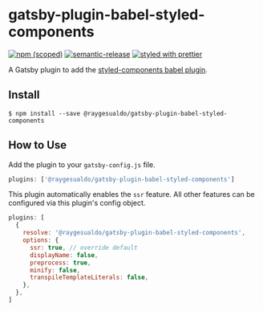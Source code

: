# gatsby-plugin-babel-styled-components

[![npm (scoped)](https://img.shields.io/npm/v/@raygesualdo/gatsby-plugin-babel-styled-components.svg?style=flat-square)](https://www.npmjs.com/package/@raygesualdo/gatsby-plugin-babel-styled-components)
[![semantic-release](https://img.shields.io/badge/%20%20%F0%9F%93%A6%F0%9F%9A%80-semantic--release-e10079.svg?style=flat-square)](https://github.com/semantic-release/semantic-release)
[![styled with prettier](https://img.shields.io/badge/styled_with-prettier-ff69b4.svg?style=flat-square)](https://github.com/prettier/prettier)

A Gatsby plugin to add the [styled-components babel plugin]().

## Install

```shell
$ npm install --save @raygesualdo/gatsby-plugin-babel-styled-components
```

## How to Use

Add the plugin to your `gatsby-config.js` file.

```javascript
plugins: ['@raygesualdo/gatsby-plugin-babel-styled-components']
```

This plugin automatically enables the `ssr` feature. All other features can be configured via this plugin's config object.

```javascript
plugins: [
  {
    resolve: '@raygesualdo/gatsby-plugin-babel-styled-components',
    options: {
      ssr: true, // override default
      displayName: false,
      preprocess: true,
      minify: false,
      transpileTemplateLiterals: false,
    },
  },
]
```
